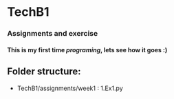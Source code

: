# TechB1

### Assignments and exercise

#### This is my first time _programing_, lets see how it goes :)

## Folder structure: 
- TechB1/assignments/week1 :
  1.Ex1.py
